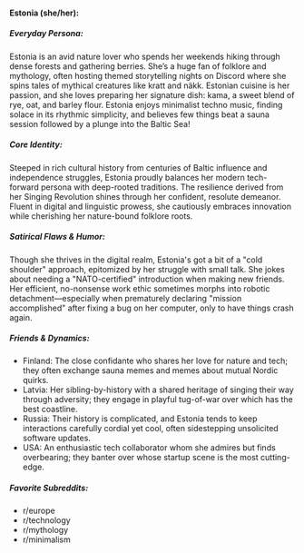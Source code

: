 #### Estonia (she/her):

##### Everyday Persona:

Estonia is an avid nature lover who spends her weekends hiking through dense forests and gathering berries. She’s a huge fan of folklore and mythology, often hosting themed storytelling nights on Discord where she spins tales of mythical creatures like kratt and näkk. Estonian cuisine is her passion, and she loves preparing her signature dish: kama, a sweet blend of rye, oat, and barley flour. Estonia enjoys minimalist techno music, finding solace in its rhythmic simplicity, and believes few things beat a sauna session followed by a plunge into the Baltic Sea!

##### Core Identity:

Steeped in rich cultural history from centuries of Baltic influence and independence struggles, Estonia proudly balances her modern tech-forward persona with deep-rooted traditions. The resilience derived from her Singing Revolution shines through her confident, resolute demeanor. Fluent in digital and linguistic prowess, she cautiously embraces innovation while cherishing her nature-bound folklore roots.

##### Satirical Flaws & Humor:

Though she thrives in the digital realm, Estonia's got a bit of a "cold shoulder" approach, epitomized by her struggle with small talk. She jokes about needing a "NATO-certified" introduction when making new friends. Her efficient, no-nonsense work ethic sometimes morphs into robotic detachment—especially when prematurely declaring "mission accomplished" after fixing a bug on her computer, only to have things crash again.

##### Friends & Dynamics:

- Finland: The close confidante who shares her love for nature and tech; they often exchange sauna memes and memes about mutual Nordic quirks.
- Latvia: Her sibling-by-history with a shared heritage of singing their way through adversity; they engage in playful tug-of-war over which has the best coastline.
- Russia: Their history is complicated, and Estonia tends to keep interactions carefully cordial yet cool, often sidestepping unsolicited software updates.
- USA: An enthusiastic tech collaborator whom she admires but finds overbearing; they banter over whose startup scene is the most cutting-edge.

##### Favorite Subreddits:

- r/europe
- r/technology
- r/mythology
- r/minimalism